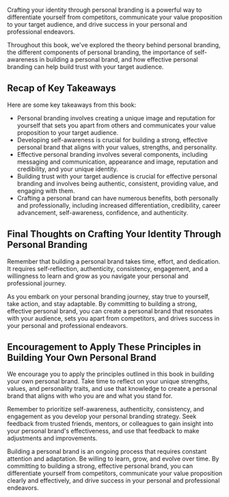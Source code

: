 
Crafting your identity through personal branding is a powerful way to differentiate yourself from competitors, communicate your value proposition to your target audience, and drive success in your personal and professional endeavors.

Throughout this book, we've explored the theory behind personal branding, the different components of personal branding, the importance of self-awareness in building a personal brand, and how effective personal branding can help build trust with your target audience.

Recap of Key Takeaways
----------------------

Here are some key takeaways from this book:

* Personal branding involves creating a unique image and reputation for yourself that sets you apart from others and communicates your value proposition to your target audience.
* Developing self-awareness is crucial for building a strong, effective personal brand that aligns with your values, strengths, and personality.
* Effective personal branding involves several components, including messaging and communication, appearance and image, reputation and credibility, and your unique identity.
* Building trust with your target audience is crucial for effective personal branding and involves being authentic, consistent, providing value, and engaging with them.
* Crafting a personal brand can have numerous benefits, both personally and professionally, including increased differentiation, credibility, career advancement, self-awareness, confidence, and authenticity.

Final Thoughts on Crafting Your Identity Through Personal Branding
------------------------------------------------------------------

Remember that building a personal brand takes time, effort, and dedication. It requires self-reflection, authenticity, consistency, engagement, and a willingness to learn and grow as you navigate your personal and professional journey.

As you embark on your personal branding journey, stay true to yourself, take action, and stay adaptable. By committing to building a strong, effective personal brand, you can create a personal brand that resonates with your audience, sets you apart from competitors, and drives success in your personal and professional endeavors.

Encouragement to Apply These Principles in Building Your Own Personal Brand
---------------------------------------------------------------------------

We encourage you to apply the principles outlined in this book in building your own personal brand. Take time to reflect on your unique strengths, values, and personality traits, and use that knowledge to create a personal brand that aligns with who you are and what you stand for.

Remember to prioritize self-awareness, authenticity, consistency, and engagement as you develop your personal branding strategy. Seek feedback from trusted friends, mentors, or colleagues to gain insight into your personal brand's effectiveness, and use that feedback to make adjustments and improvements.

Building a personal brand is an ongoing process that requires constant attention and adaptation. Be willing to learn, grow, and evolve over time. By committing to building a strong, effective personal brand, you can differentiate yourself from competitors, communicate your value proposition clearly and effectively, and drive success in your personal and professional endeavors.